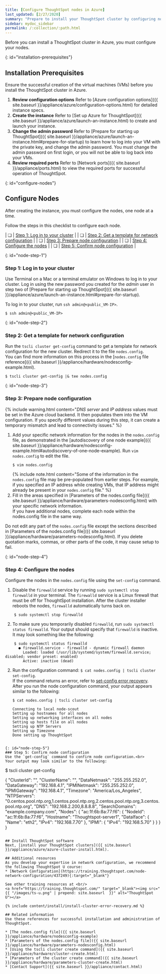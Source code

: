 ```yaml
---
title: [Configure ThoughtSpot nodes in Azure]
last_updated: [2/27/2020]
summary: "Prepare to install your ThoughtSpot cluster by configuring nodes."
sidebar: mydoc_sidebar
permalink: /:collection/:path.html
---
```

Before you can install a ThoughtSpot cluster in Azure, you must configure your nodes.

{: id="installation-prerequisites"}
## Installation Prerequisites
Ensure the successful creation of the virtual machines (VMs) before you install the ThoughtSpot cluster in Azure.

1. **Review configuration options** Refer to [Azure configuration options]({{ site.baseurl }}/appliance/azure/configuration-options.html) for detailed instance specs.
2. **Create the instance** Refer to [Set up Azure for ThoughtSpot]({{ site.baseurl }}/appliance/azure/launch-an-instance.html) to create and launch your instance.
3. **Change the admin password** Refer to [Prepare for starting up ThoughtSpot]({{ site.baseurl }}/appliance/azure/launch-an-instance.html#prepare-for-startup) to learn how to log into your VM with the private key, and change the admin password. You must change the admin password on first login, or you will not be able to log back into your VMs.
3. **Review required ports** Refer to [Network ports]({{ site.baseurl }}/appliance/ports.html) to view the required ports for successful operation of ThoughtSpot.

{: id="configure-nodes"}
## Configure Nodes
After creating the instance, you must configure the nodes, one node at a time.

Follow the steps in this checklist to configure each node.

| &#10063; | [Step 1: Log in to your cluster](#node-step-1) |
| &#10063; | [Step 2: Get a template for network configuration](#node-step-2) |
| &#10063; | [Step 3: Prepare node configuration](#node-step-3) |
| &#10063; | [Step 4: Configure the nodes](#node-step-4) |
| &#10063; | [Step 5: Confirm node configuration](#node-step-5) |

{: id="node-step-1"}
### Step 1: Log in to your cluster
Use Terminal on a Mac or a terminal emulator on Windows to log in to your cluster. Log in using the new password you created for the *admin* user in step two of [Prepare for starting up ThoughtSpot]({{ site.baseurl }}/appliance/azure/launch-an-instance.html#prepare-for-startup).

To log in to your cluster, run `ssh admin@<public_VM-IP>`.
```
$ ssh admin@<public_VM-IP>
```

{: id="node-step-2"}
### Step 2: Get a template for network configuration
Run the `tscli cluster get-config` command to get a template for network configuration for the new cluster. Redirect it to the file `nodes.config`.<br>
You can find more information on this process in the [`nodes.config` file reference]({{ site.baseurl }}/appliance/hardware/nodesconfig-example.html).

    $ tscli cluster get-config |& tee nodes.config

{: id="node-step-3"}
### Step 3: Prepare node configuration

{% include warning.html content="<em>DNS server</em> and <em>IP address</em> values must be set in the Azure cloud backend. It then populates them into the VM configuration. If you specify different values during this step, it can create a temporary mismatch and lead to connectivity issues." %}

1. Add your specific network information for the nodes in the `nodes.config` file, as demonstrated in the [autodiscovery of one node example]({{ site.baseurl }}/appliance/hardware/nodesconfig-example.html#autodiscovery-of-one-node-example). Run `vim nodes.config` to edit the file.
    ```
    $ vim nodes.config
    ```
    {% include note.html content="Some of the information in the <code>nodes.config</code> file may be pre-populated from earlier steps. For example, if you specified an IP address while creating VMs, that IP address might already be present in your <code>nodes.config</code> file." %}
2. Fill in the areas specified in [Parameters of the nodes.config file]({{ site.baseurl }}/appliance/hardware/parameters-nodesconfig.html) with your specific network information.<br>
If you have additional nodes, complete each node within the nodes.config file in the same way.

Do not edit any part of the `nodes.config` file except the sections described in [Parameters of the nodes.config file]({{ site.baseurl }}/appliance/hardware/parameters-nodesconfig.html). If you delete quotation marks, commas, or other parts of the code, it may cause setup to fail.

{: id="node-step-4"}
### Step 4: Configure the nodes
Configure the nodes in the `nodes.config` file using the `set-config` command.
1. Disable the `firewalld` service by running `sudo systemctl stop firewalld` in your terminal.
  The `firewalld` service is a Linux firewall that must be off for ThoughtSpot installation. After the cluster installer reboots the nodes, `firewalld` automatically turns back on.
```
    $ sudo systemctl stop firewalld
```
2. To make sure you temporarily disabled `firewalld`, run `sudo systemctl status firewalld`. Your output should specify that `firewalld` is inactive. It may look something like the following:
```
    $ sudo systemctl status firewalld
      ● firewalld.service - firewalld - dynamic firewall daemon
        Loaded: loaded (/usr/lib/systemd/system/firewalld.service; disabled; vendor preset: enabled)
        Active: inactive (dead)
```

2. Run the configuration command: `$ cat nodes.config | tscli cluster set-config`.<br>
If the command returns an error, refer to [set-config error recovery](#set-config-error-recovery).<br>
    After you run the node configuration command, your output appears similar to the following:

    ```
    $ cat nodes.config | tscli cluster set-config

    Connecting to local node-scout
    Setting up hostnames for all nodes
    Setting up networking interfaces on all nodes
    Setting up hosts file on all nodes
    Setting up NTP Servers
    Setting up Timezone
    Done setting up ThoughtSpot
  ```

{: id="node-step-5"}
### Step 5: Confirm node configuration
Use the `get-config` command to confirm node configuration.<br>
Your output may look similar to the following:
```
$ tscli cluster get-config

{
  "ClusterId": "",
  "ClusterName": "",
  "DataNetmask": "255.255.252.0",
  "DataGateway": "192.168.4.1",
  "IPMINetmask": "255.255.252.0",
  "IPMIGateway": "192.168.4.1",
  "Timezone": "America/Los_Angeles",
  "NTPServers": "0.centos.pool.ntp.org,1.centos.pool.ntp.org,2.centos.pool.ntp.org,3.centos.pool.ntp.org",
  "DNS": "192.168.2.200,8.8.8.8",
  "SearchDomains": "example.company.com",
  "Nodes": {
	"ac:1f:6b:8a:77:f6": {
  	"NodeId": "ac:1f:6b:8a:77:f6",
  	"Hostname": "Thoughtspot-server1",
  	"DataIface": {
    	"Name": "eth2",
    	"IPv4": "192.168.7.70"
  	},
  	"IPMI": {
    	"IPv4": "192.168.5.70"
  	}
	}
  }
}
```

## Install ThoughtSpot software
Next, [install your ThoughtSpot clusters]({{ site.baseurl }}/appliance/azure/azure-cluster-install.html).

## Additional resources
As you develop your expertise in network configuration, we recommend the following ThoughtSpot U course:
* [Network Configuration](https://training.thoughtspot.com/node-network-configuration/437249){:target="_blank"}

See other training resources at <br/>
<a href="https://training.thoughtspot.com/" target="_blank"><img src="{{ "/images/ts-u.png" | prepend: site.baseurl  }}" alt="ThoughtSpot U"></a>

{% include content/install/install-cluster-error-recovery.md %}

## Related information
Use these references for successful installation and administration of ThoughtSpot.

* [The nodes.config file]({{ site.baseurl }}/appliance/hardware/nodesconfig-example)
* [Parameters of the nodes.config file]({{ site.baseurl }}/appliance/hardware/parameters-nodesconfig.html)
* [Using the tscli cluster create command]({{ site.baseurl }}/appliance/hardware/cluster-create.html)
* [Parameters of the cluster create command]({{ site.baseurl }}/appliance/hardware/parameters-cluster-create.html)
* [Contact Support]({{ site.baseurl }}/appliance/contact.html)
